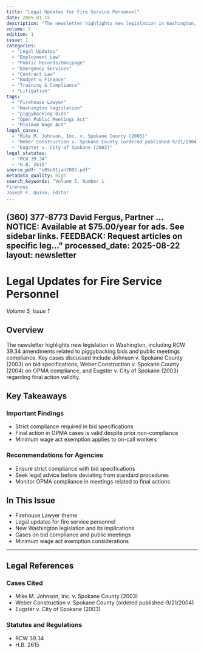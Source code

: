 ```yaml
---
title: "Legal Updates for Fire Service Personnel"
date: 2005-01-15
description: "The newsletter highlights new legislation in Washington, including RCW 39.34 amendments related to piggybacking bids and public meetings compliance. Key cases discussed include Johnson v. Spokane County (2003) on bid specifications, Weber Construction v. Spokane County (2004) on OPMA compliance, and Eugster v. City of Spokane (2003) regarding final action validity."
volume: 5
edition: 1
issue: 1
categories:
  - "Legal Updates"
  - "Employment Law"
  - "Public Records/Omnipage"
  - "Emergency Services"
  - "Contract Law"
  - "Budget & Finance"
  - "Training & Compliance"
  - "Litigation"
tags:
  - "Firehouse Lawyer"
  - "Washington legislation"
  - "piggybacking bids"
  - "Open Public Meetings Act"
  - "Minimum Wage Act"
legal_cases:
  - "Mike M. Johnson, Inc. v. Spokane County (2003)"
  - "Weber Construction v. Spokane County (ordered published-9/21/2004)"
  - "Eugster v. City of Spokane (2003)"
legal_statutes:
  - "RCW 39.34"
  - "H.B. 2615"
source_pdf: "v05n01jan2005.pdf"
metadata_quality: high
search_keywords: "Volume 5, Number 1
Firehous
Joseph F. Quinn, Editor
...
```

(360) 377-8773
David Fergus, Partner
...
NOTICE: Available at $75.00/year for ads. See sidebar links.
FEEDBACK:
Request articles on specific leg..."
processed_date: 2025-08-22
layout: newsletter
---

# Legal Updates for Fire Service Personnel

*Volume 5, Issue 1*

## Overview

The newsletter highlights new legislation in Washington, including RCW 39.34 amendments related to piggybacking bids and public meetings compliance. Key cases discussed include Johnson v. Spokane County (2003) on bid specifications, Weber Construction v. Spokane County (2004) on OPMA compliance, and Eugster v. City of Spokane (2003) regarding final action validity.

## Key Takeaways

### Important Findings

- Strict compliance required in bid specifications
- Final action in OPMA cases is valid despite prior non-compliance
- Minimum wage act exemption applies to on-call workers

### Recommendations for Agencies

- Ensure strict compliance with bid specifications
- Seek legal advice before deviating from standard procedures
- Monitor OPMA compliance in meetings related to final actions

## In This Issue

- Firehouse Lawyer theme
- Legal updates for fire service personnel
- New Washington legislation and its implications
- Cases on bid compliance and public meetings
- Minimum wage act exemption considerations

---

## Legal References

### Cases Cited

- Mike M. Johnson, Inc. v. Spokane County (2003)
- Weber Construction v. Spokane County (ordered published-9/21/2004)
- Eugster v. City of Spokane (2003)

### Statutes and Regulations

- RCW 39.34
- H.B. 2615

